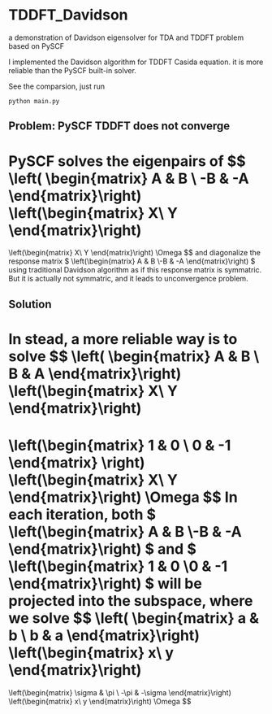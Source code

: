 # TDDFT_Davidson
a demonstration of Davidson eigensolver for TDA and TDDFT problem based on PySCF


I implemented the Davidson algorithm for TDDFT Casida equation. it is more reliable than the PySCF built-in solver.

See the comparsion, just run

```
python main.py
```
## Problem: PySCF TDDFT does not converge

PySCF solves the eigenpairs of 
$$
  \left(
  \begin{matrix}
  A & B \\
  -B & -A
  \end{matrix}\right)
  \left(\begin{matrix}
  X\\
  Y
  \end{matrix}\right)
  =
  \left(\begin{matrix}
  X\\
  Y
  \end{matrix}\right)
  \Omega
$$
and diagonalize the response matrix $ \left(\begin{matrix} A & B \\-B & -A \end{matrix}\right) $ using traditional Davidson algorithm as if this response matrix is symmatric. But it is actually not symmatric, and it leads to unconvergence problem.


## Solution

In stead, a more reliable way is to solve 
$$
  \left(
  \begin{matrix}
  A & B \\
  B & A
  \end{matrix}\right)
  \left(\begin{matrix}
  X\\
  Y
  \end{matrix}\right)
  =
  \left(\begin{matrix}
  1 & 0 \\
  0 & -1
  \end{matrix}
  \right)
  \left(\begin{matrix}
  X\\
  Y
  \end{matrix}\right)
  \Omega
$$
In each iteration, both $ \left(\begin{matrix} A & B \\-B & -A \end{matrix}\right) $ and $ \left(\begin{matrix} 1 & 0 \\0 & -1 \end{matrix}\right) $ will be projected into the subspace, where we solve
$$
  \left(
  \begin{matrix}
  a & b \\
  b & a
  \end{matrix}\right)
  \left(\begin{matrix}
  x\\
  y
  \end{matrix}\right)
  =
  \left(\begin{matrix}
  \sigma & \pi \\
  -\pi & -\sigma
  \end{matrix}\right)
  \left(\begin{matrix}
  x\\
  y
  \end{matrix}\right)
  \Omega
$$
